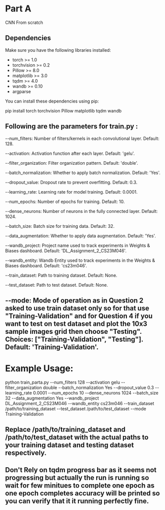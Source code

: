 
# Part A 

CNN From scratch

## Dependencies

Make sure you have the following libraries installed:

- torch >= 1.0
- torchvision >= 0.2
- Pillow >= 8.0
- matplotlib >= 3.0
- tqdm >= 4.0
- wandb >= 0.10
- argparse

You can install these dependencies using pip:


pip install torch torchvision Pillow matplotlib tqdm wandb



## Following are the parameters for train.py :


--num_filters: Number of filters/kernels in each convolutional layer. Default: 128.

--activation: Activation function after each layer. Default: 'gelu'.

--filter_organization: Filter organization pattern. Default: 'double'.

--batch_normalization: Whether to apply batch normalization. Default: 'Yes'.

--dropout_value: Dropout rate to prevent overfitting. Default: 0.3.

--learning_rate: Learning rate for model training. Default: 0.0001.

--num_epochs: Number of epochs for training. Default: 10.

--dense_neurons: Number of neurons in the fully connected layer. Default: 1024.

--batch_size: Batch size for training data. Default: 32.

--data_augmentation: Whether to apply data augmentation. Default: 'Yes'.

--wandb_project: Project name used to track experiments in Weights & Biases dashboard. Default: 'DL_Assignment_2_CS23M046'.

--wandb_entity: Wandb Entity used to track experiments in the Weights & Biases dashboard. Default: 'cs23m046'.

--train_dataset: Path to training dataset. Default: None.

--test_dataset: Path to test dataset. Default: None.



## --mode: Mode of operation as in Question 2 asked to use train dataset only so for that use "Training-Validation" and for Question 4 if you want to test on test dataset and plot the 10x3 sample images grid then choose  "Testing". Choices: ["Training-Validation", "Testing"]. Default: 'Training-Validation'.










                        
# Example Usage:

python train_parta.py --num_filters 128 --activation gelu --filter_organization double --batch_normalization Yes --dropout_value 0.3 --learning_rate 0.0001 --num_epochs 10 --dense_neurons 1024 --batch_size 32 --data_augmentation Yes --wandb_project DL_Assignment_2_CS23M046 --wandb_entity cs23m046 --train_dataset /path/to/training_dataset --test_dataset /path/to/test_dataset --mode Training-Validation




## Replace /path/to/training_dataset and /path/to/test_dataset with the actual paths to your training dataset and testing dataset respectively.




## Don't Rely on tqdm progress bar as it seems not progressing but actually the run is running so wait for few minitues to complete one epoch as one epoch completes accuracy will be printed so you can verify that it it running perfectly fine.

                        

